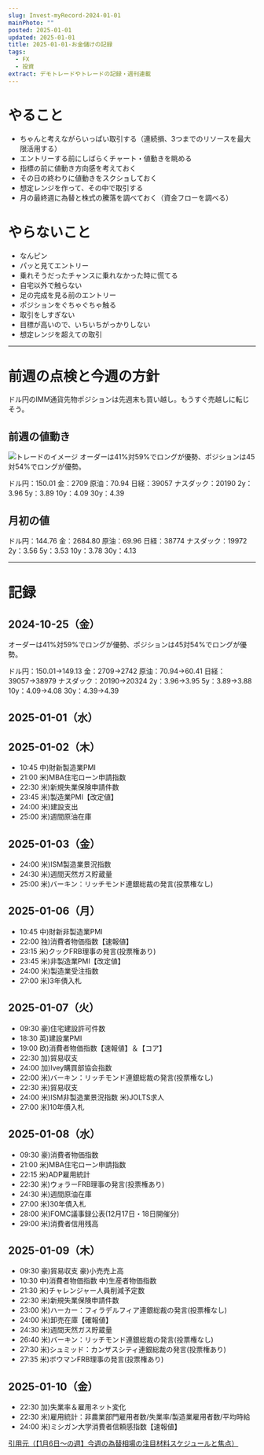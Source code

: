 ```yaml
---
slug: Invest-myRecord-2024-01-01
mainPhoto: ""
posted: 2025-01-01
updated: 2025-01-01
title: 2025-01-01-お金儲けの記録
tags:
  - FX
  - 投資
extract: デモトレードやトレードの記録・週刊連載
---
```

# やること

- ちゃんと考えながらいっぱい取引する（連続損、3つまでのリソースを最大限活用する）
- エントリーする前にしばらくチャート・値動きを眺める
- 指標の前に値動き方向感を考えておく
- その日の終わりに値動きをスクショしておく
- 想定レンジを作って、その中で取引する
- 月の最終週に為替と株式の騰落を調べておく（資金フローを調べる）
# やらないこと

- なんピン
- パッと見てエントリー
- 乗れそうだったチャンスに乗れなかった時に慌てる
- 自宅以外で触らない
- 足の完成を見る前のエントリー
- ポジションをぐちゃぐちゃ触る
- 取引をしすぎない
- 目標が高いので、いちいちがっかりしない
- 想定レンジを超えての取引
***
# 前週の点検と今週の方針

ドル円のIMM通貨先物ポジションは先週末も買い越し。もうすぐ売越しに転じそう。

## 前週の値動き

![トレードのイメージ](../../../images/invest/weekly/Invest-myRecord-2024-10-28/01.png)
オーダーは41%対59%でロングが優勢、ポジションは45対54%でロングが優勢。

ドル円：150.01
金：2709
原油：70.94
日経：39057
ナスダック：20190
2y：3.96
5y：3.89
10y：4.09
30y：4.39

## 月初の値

ドル円：144.76
金：2684.80
原油：69.96
日経：38774
ナスダック：19972
2y：3.56
5y：3.53
10y：3.78
30y：4.13
***
# 記録

## 2024-10-25（金）

オーダーは41%対59%でロングが優勢、ポジションは45対54%でロングが優勢。

ドル円：150.01→149.13
金：2709→2742
原油：70.94→60.41
日経：39057→38979
ナスダック：20190→20324
2y：3.96→3.95
5y：3.89→3.88
10y：4.09→4.08
30y：4.39→4.39

## 2025-01-01（水）
## 2025-01-02（木）

- 10:45	中)財新製造業PMI
- 21:00	米)MBA住宅ローン申請指数
- 22:30	米)新規失業保険申請件数
- 23:45	米)製造業PMI【改定値】
- 24:00	米)建設支出
- 25:00	米)週間原油在庫
## 2025-01-03（金）

- 24:00	米)ISM製造業景況指数
- 24:30	米)週間天然ガス貯蔵量
- 25:00	米)バーキン：リッチモンド連銀総裁の発言(投票権なし)
## 2025-01-06（月）

- 10:45	中)財新非製造業PMI
- 22:00	独)消費者物価指数【速報値】
- 23:15	米)クックFRB理事の発言(投票権あり)
- 23:45	米)非製造業PMI【改定値】
- 24:00	米)製造業受注指数
- 27:00	米)3年債入札
## 2025-01-07（火）

- 09:30	豪)住宅建設許可件数
- 18:30	英)建設業PMI
- 19:00	欧)消費者物価指数【速報値】＆【コア】
- 22:30	加)貿易収支
- 24:00	加)Ivey購買部協会指数
- 22:00	米)バーキン：リッチモンド連銀総裁の発言(投票権なし)
- 22:30	米)貿易収支
- 24:00	米)ISM非製造業景況指数
  米)JOLTS求人
- 27:00	米)10年債入札
## 2025-01-08（水）

- 09:30	豪)消費者物価指数
- 21:00	米)MBA住宅ローン申請指数
- 22:15	米)ADP雇用統計
- 22:30	米)ウォラーFRB理事の発言(投票権あり)
- 24:30	米)週間原油在庫
- 27:00	米)30年債入札
- 28:00	米)FOMC議事録公表(12月17日・18日開催分)
- 29:00	米)消費者信用残高
## 2025-01-09（木）

- 09:30	豪)貿易収支
  豪)小売売上高
- 10:30	中)消費者物価指数
  中)生産者物価指数
- 21:30	米)チャレンジャー人員削減予定数
- 22:30	米)新規失業保険申請件数
- 23:00	米)ハーカー：フィラデルフィア連銀総裁の発言(投票権なし)
- 24:00	米)卸売在庫【確報値】
- 24:30	米)週間天然ガス貯蔵量
- 26:40	米)バーキン：リッチモンド連銀総裁の発言(投票権なし)
- 27:30	米)シュミッド：カンザスシティ連銀総裁の発言(投票権あり)
- 27:35	米)ボウマンFRB理事の発言(投票権あり)
## 2025-01-10（金）

- 22:30	加)失業率＆雇用ネット変化
- 22:30	米)雇用統計：非農業部門雇用者数/失業率/製造業雇用者数/平均時給
- 24:00	米)ミシガン大学消費者信頼感指数【速報値】

[引用元（【1月6日～の週】今週の為替相場の注目材料スケジュールと焦点）](https://kissfx.com/article/20250106weekfx.html)